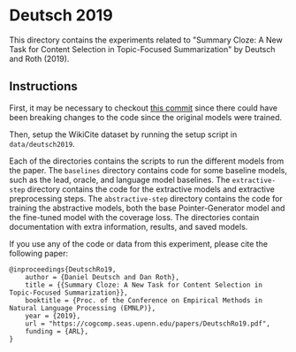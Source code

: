 # Deutsch 2019
This directory contains the experiments related to "Summary Cloze: A New Task for Content Selection in Topic-Focused Summarization" by Deutsch and Roth (2019).

## Instructions
First, it may be necessary to checkout [this commit](https://github.com/danieldeutsch/summarize/releases/tag/emnlp2019) since there could have been breaking changes to the code since the original models were trained.

Then, setup the WikiCite dataset by running the setup script in `data/deutsch2019`.

Each of the directories contains the scripts to run the different models from the paper.
The `baselines` directory contains code for some baseline models, such as the lead, oracle, and language model baselines.
The `extractive-step` directory contains the code for the extractive models and extractive preprocessing steps.
The `abstractive-step` directory contains the code for training the abstractive models, both the base Pointer-Generator model and the fine-tuned model with the coverage loss.
The directories contain documentation with extra information, results, and saved models.

If you use any of the code or data from this experiment, please cite the following paper:
```
@inproceedings{DeutschRo19,
    author = {Daniel Deutsch and Dan Roth},
    title = {{Summary Cloze: A New Task for Content Selection in Topic-Focused Summarization}},
    booktitle = {Proc. of the Conference on Empirical Methods in Natural Language Processing (EMNLP)},
    year = {2019},
    url = "https://cogcomp.seas.upenn.edu/papers/DeutschRo19.pdf",
    funding = {ARL},
}
```
